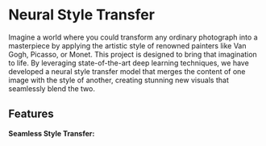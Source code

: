 # Neural Style Transfer
Imagine a world where you could transform any ordinary photograph into a masterpiece by applying the artistic style of renowned painters like Van Gogh, Picasso, or Monet. This project is designed to bring that imagination to life. By leveraging state-of-the-art deep learning techniques, we have developed a neural style transfer model that merges the content of one image with the style of another, creating stunning new visuals that seamlessly blend the two.

## Features
**Seamless Style Transfer:** 
